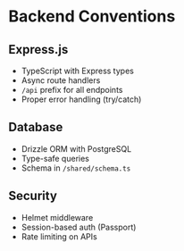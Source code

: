 # Backend Conventions

## Express.js
- TypeScript with Express types
- Async route handlers
- `/api` prefix for all endpoints
- Proper error handling (try/catch)

## Database
- Drizzle ORM with PostgreSQL
- Type-safe queries
- Schema in `/shared/schema.ts`

## Security
- Helmet middleware
- Session-based auth (Passport)
- Rate limiting on APIs
